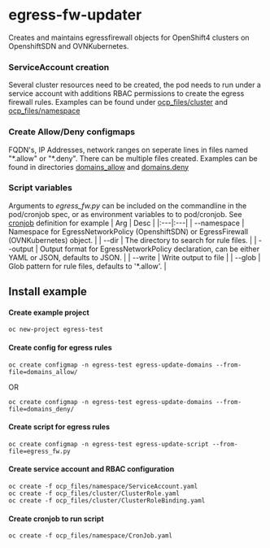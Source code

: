 # egress-fw-updater

Creates and maintains egressfirewall objects for OpenShift4 clusters on OpenshiftSDN and OVNKubernetes.

### ServiceAccount creation

Several cluster resources need to be created, the pod needs to run under a service account with additions RBAC permissions to create the egress firewall rules. Examples can be found under [ocp_files/cluster](ocp_files/cluster/) and [ocp_files/namespace](ocp_files/namespace/)

### Create Allow/Deny configmaps

FQDN's, IP Addresses, network ranges on seperate lines in files named "\*.allow" or "\*.deny". There can be multiple files created. Examples can be found in directories [domains_allow](domains_allow/) and [domains.deny](domains_deny/)

### Script variables

Arguments to *egress_fw.py* can be included on the commandline in the pod/cronjob spec, or as environment variables to to pod/cronjob. See [cronjob](ocp_files/namespace/CronJob.yaml) definition for example
| Arg | Desc |
|:---|:---|
| --namespace | Namespace for EgressNetworkPolicy (OpenshiftSDN) or EgressFirewall (OVNKubernetes) object.       |
| --dir       | The directory to search for rule files.                                                          |
| --output    | Output format for EgressNetworkPolicy declaration, can be either YAML or JSON, defaults to JSON. |
| --write     | Write output to file                                                                             |
| --glob      | Glob pattern for rule files, defaults to '*.allow'.                                              |


## Install example

#### Create example project

```
oc new-project egress-test
```
#### Create config for egress rules
```
oc create configmap -n egress-test egress-update-domains --from-file=domains_allow/
```
OR
```
oc create configmap -n egress-test egress-update-domains --from-file=domains_deny/
```
#### Create script for egress rules
```
oc create configmap -n egress-test egress-update-script --from-file=egress_fw.py
```

#### Create service account and RBAC configuration
```
oc create -f ocp_files/namespace/ServiceAccount.yaml
oc create -f ocp_files/cluster/ClusterRole.yaml
oc create -f ocp_files/cluster/ClusterRoleBinding.yaml
```

#### Create cronjob to run script
```
oc create -f ocp_files/namespace/CronJob.yaml
```